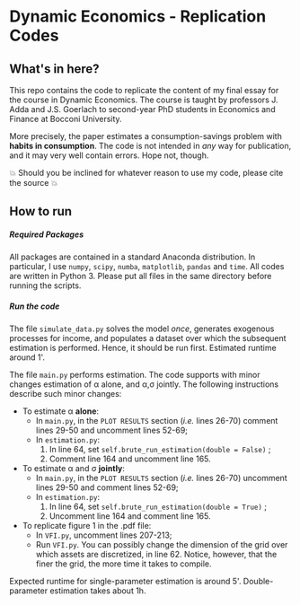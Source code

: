 # Dynamic Economics - Replication Codes
## What's in here?
This repo contains the code to replicate the content of my final essay for the course in Dynamic Economics. The course is taught by professors J. Adda and J.S. Goerlach to second-year PhD students in Economics and Finance at Bocconi University.

More precisely, the paper estimates a consumption-savings problem with **habits in consumption**. The code is not intended in *any* way for publication, and it may very well contain errors. Hope not, though.

:boom: Should you be inclined for whatever reason to use my code, please cite the source :boom:

## How to run
##### Required Packages
All packages are contained in a standard Anaconda distribution. In particular, I use `numpy`, `scipy`, `numba`, `matplotlib`, `pandas` and `time`. All codes are written in Python 3. Please put all files in the same directory before running the scripts.

##### Run the code
The file `simulate_data.py` solves the model *once*, generates exogenous processes for income, and populates a dataset over which the subsequent estimation is performed. Hence, it should be run first. Estimated runtime around 1'.

The file `main.py` performs estimation. The code supports with minor changes estimation of α alone, and α,σ jointly. The following instructions describe such minor changes:
* To estimate α **alone**:
  - In `main.py`, in the `PLOT RESULTS` section (*i.e.* lines 26-70) comment lines 29-50 and uncomment lines 52-69;
  - In `estimation.py`:
    1. In line 64, set `self.brute_run_estimation(double = False)` ;
    2. Comment line 164 and uncomment line 165.
* To estimate α and σ **jointly**:
  - In `main.py`, in the `PLOT RESULTS` section (*i.e.* lines 26-70) uncomment lines 29-50 and comment lines 52-69;
  - In `estimation.py`:
    1. In line 64, set `self.brute_run_estimation(double = True)` ;
    2. Uncomment line 164 and comment line 165.
* To replicate figure 1 in the .pdf file:
  - In `VFI.py`, uncomment lines 207-213;
  - Run `VFI.py`. You can possibly change the dimension of the grid over which assets are discretized, in line 62. Notice, however, that the finer the grid, the more time it takes to compile.
  
Expected runtime for single-parameter estimation is around 5'. Double-parameter estimation takes about 1h.
    
